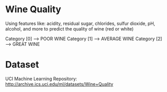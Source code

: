 # Wine Quality

Using features like: acidity, residual sugar, chlorides, sulfur dioxide, pH, alcohol, and more to predict the quality of wine 
(red or white)

Category [0]  --> POOR WINE
Category [1]  --> AVERAGE WINE
Category [2]  --> GREAT WINE


# Dataset

UCI Machine Learning Repository: http://archive.ics.uci.edu/ml/datasets/Wine+Quality


